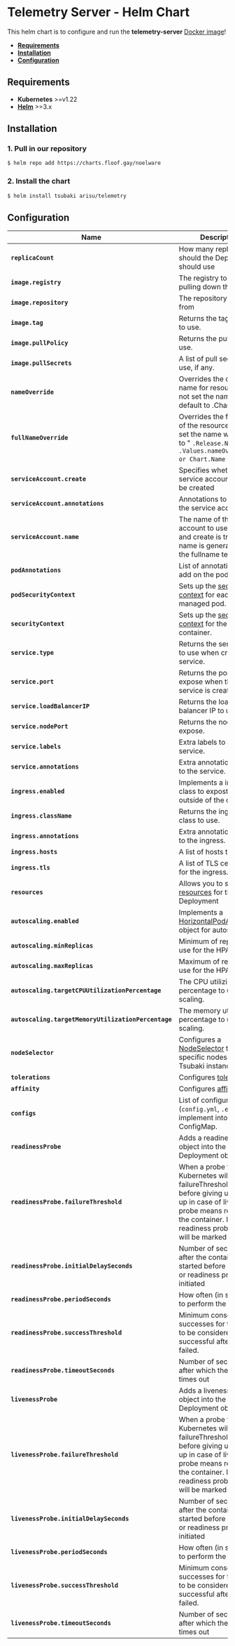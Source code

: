 # Telemetry Server - Helm Chart
This helm chart is to configure and run the **telemetry-server** [Docker image](https://hub.docker.com/r/arisuland/telemetry-server)!

- [**Requirements**](#requirements)
- [**Installation**](#installation)
- [**Configuration**](#configuration)

## Requirements
- **Kubernetes** >=v1.22
- [**Helm**](https://helm.sh) >=3.x

## Installation
### 1. Pull in our repository
```sh
$ helm repo add https://charts.floof.gay/noelware
```

### 2. Install the chart
```sh
$ helm install tsubaki arisu/telemetry
```

## Configuration

| Name | Description | Default |
| ---- | ----------- | ------- |
| **`replicaCount`** | How many replicas should the Deployment should use | 2 |
| **`image.registry`** | The registry to use when pulling down the image. | [`docker.io`](https://hub.docker.com) |
| **`image.repository`** | The repository to pull from | [`arisuland/telemetry-server`](https://hub.docker.com/r/arisuland/telemetry-server) |
| **`image.tag`** | Returns the tag version to use. | `{chart-version}` |
| **`image.pullPolicy`** | Returns the pull policy to use. | `IfNotPresent` |
| **`image.pullSecrets`** | A list of pull secrets to use, if any. | `[]` |
| **`nameOverride`** | 	Overrides the chart name for resources. If not set the name will default to .Chart.Name | `""` |
| **`fullNameOverride`** | Overrides the full name of the resources. If not set the name will default to " `.Release.Name` - `.Values.nameOverride or Chart.Name` " | `""` |
| **`serviceAccount.create`** | Specifies whether a service account should be created | `true` |
| **`serviceAccount.annotations`** | Annotations to add to the service account | `{}` |
| **`serviceAccount.name`** | The name of the service account to use. If not set and create is true, a name is generated using the fullname template | `""`
| **`podAnnotations`** | List of annotations to add on the pods. | `{}` |
| **`podSecurityContext`** | Sets up the [security context](https://kubernetes.io/docs/tasks/configure-pod-container/security-context/#set-the-security-context-for-a-pod) for each managed pod. | `{}` |
| **`securityContext`** | Sets up the [security context](https://kubernetes.io/docs/tasks/configure-pod-container/security-context/#set-the-security-context-for-a-pod) for the container. | `{}` |
| **`service.type`** | Returns the service type to use when creating the service. | `ClusterIP` |
| **`service.port`** | Returns the port to expose when the service is created. | `17093` |
| **`service.loadBalancerIP`** | Returns the load balancer IP to use. | `""` |
| **`service.nodePort`** | Returns the node port to expose. | `""` |
| **`service.labels`** | Extra labels to add to the service. | `{}` |
| **`service.annotations`** | Extra annotations to add to the service. | `{}` |
| **`ingress.enabled`** | Implements a ingress class to expost Tsubaki outside of the cluster. | `false` |
| **`ingress.className`** | Returns the ingress class to use. | `""` |
| **`ingress.annotations`** | Extra annotations to add to the ingress. | `{}` |
| **`ingress.hosts`** | A list of hosts to expose. | See [values.yaml](./values.yaml) |
| **`ingress.tls`** | A list of TLS certificates for the ingress. | `[]` |
| **`resources`** | Allows you to set the [resources](https://kubernetes.io/docs/concepts/configuration/manage-compute-resources-container/) for the Deployment | See [values.yaml](./values.yaml) |
| **`autoscaling.enabled`** | Implements a [HorizontalPodAutoscaler](https://kubernetes.io/docs/tasks/run-application/horizontal-pod-autoscale/) object for autoscaling. | `false`
| **`autoscaling.minReplicas`** | Minimum of replicas to use for the HPA. | `1` |
| **`autoscaling.maxReplicas`** | Maximum of replicas to use for the HPA. | `1` |
| **`autoscaling.targetCPUUtilizationPercentage`** | The CPU utilizing percentage to use for scaling. | `80%` |
| **`autoscaling.targetMemoryUtilizationPercentage`** | The memory utilizing percentage to use for scaling. | `80%` |
| **`nodeSelector`** | Configures a [NodeSelector](https://kubernetes.io/docs/concepts/configuration/assign-pod-node/#nodeselector) to target specific nodes to this Tsubaki instance. | `{}` |
| **`tolerations`** | Configures [tolerations](https://kubernetes.io/docs/concepts/configuration/taint-and-toleration/) | `[]` |
| **`affinity`** | Configures [affinity](https://kubernetes.io/docs/concepts/configuration/assign-pod-node/#affinity-and-anti-affinity) | `{}` |
| **`configs`** | List of configuration files (`config.yml`, `.env`) to implement into a ConfigMap. | See [values.yaml](./values.yaml) |
| **`readinessProbe`** | Adds a readiness probe object into the Deployment object. | See [values.yaml](./values.yaml) |
| **`readinessProbe.failureThreshold`** | When a probe fails, Kubernetes will try failureThreshold times before giving up. Giving up in case of liveness probe means restarting the container. In case of readiness probe the Pod will be marked Unready. | `3` |
| **`readinessProbe.initialDelaySeconds`** | Number of seconds after the container has started before liveness or readiness probes are initiated | `10` |
| **`readinessProbe.periodSeconds`** | How often (in seconds) to perform the probe. | `10` |
| **`readinessProbe.successThreshold`** | Minimum consecutive successes for the probe to be considered successful after having failed. | `3` |
| **`readinessProbe.timeoutSeconds`** | Number of seconds after which the probe times out | `5` |
| **`livenessProbe`** | Adds a liveness probe object into the Deployment object. | See [values.yaml](./values.yaml) |
| **`livenessProbe.failureThreshold`** | When a probe fails, Kubernetes will try failureThreshold times before giving up. Giving up in case of liveness probe means restarting the container. In case of readiness probe the Pod will be marked Unready. | `3` |
| **`livenessProbe.initialDelaySeconds`** | Number of seconds after the container has started before liveness or readiness probes are initiated | `10` |
| **`livenessProbe.periodSeconds`** | How often (in seconds) to perform the probe. | `10` |
| **`livenessProbe.successThreshold`** | Minimum consecutive successes for the probe to be considered successful after having failed. | `3` |
| **`livenessProbe.timeoutSeconds`** | Number of seconds after which the probe times out | `5` |
